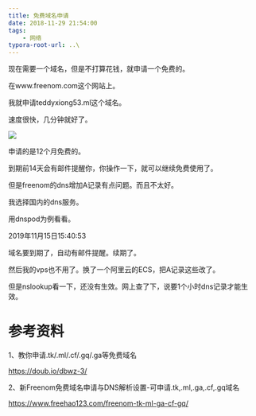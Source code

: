 ```yaml
---
title: 免费域名申请
date: 2018-11-29 21:54:00
tags:
	- 网络
typora-root-url: ..\
---
```




现在需要一个域名，但是不打算花钱，就申请一个免费的。

在www.freenom.com这个网站上。

我就申请teddyxiong53.ml这个域名。

速度很快，几分钟就好了。

![](/images/我的域名.png)

申请的是12个月免费的。

到期前14天会有邮件提醒你，你操作一下，就可以继续免费使用了。



但是freenom的dns增加A记录有点问题。而且不太好。

我选择国内的dns服务。

用dnspod为例看看。



2019年11月15日15:40:53

域名要到期了，自动有邮件提醒。续期了。

然后我的vps也不用了。换了一个阿里云的ECS，把A记录这些改了。

但是nslookup看一下，还没有生效。网上查了下，说要1个小时dns记录才能生效。



# 参考资料

1、教你申请.tk/.ml/.cf/.gq/.ga等免费域名

https://doub.io/dbwz-3/

2、新Freenom免费域名申请与DNS解析设置-可申请.tk,.ml,.ga,.cf,.gq域名

https://www.freehao123.com/freenom-tk-ml-ga-cf-gq/